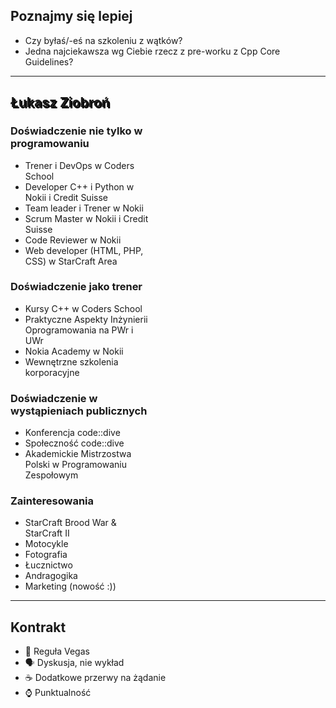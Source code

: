 ## Poznajmy się lepiej

* Czy byłaś/-eś na szkoleniu z wątków?
* Jedna najciekawsza wg Ciebie rzecz z pre-worku z Cpp Core Guidelines?

___
<!-- .slide: data-background="img/lukasz.jpg" -->

<h2 style = "text-shadow: 2px 2px black;"> Łukasz Ziobroń </h2>
<div class="box fragment" style="width: 45%; left: 0; top: 100px;">

### Doświadczenie nie tylko w programowaniu

* Trener i DevOps w Coders School
* Developer C++ i Python w Nokii i Credit Suisse
* Team leader i Trener w Nokii
* Scrum Master w Nokii i Credit Suisse
* Code Reviewer w Nokii
* Web developer (HTML, PHP, CSS) w StarCraft Area

</div>

<div class="box fragment" style="width: 45%; right: 0; top: 100px;">

### Doświadczenie jako trener

* Kursy C++ w Coders School
* Praktyczne Aspekty Inżynierii Oprogramowania na PWr i UWr
* Nokia Academy w Nokii
* Wewnętrzne szkolenia korporacyjne

</div>

<div class="box fragment" style="width: 45%; left: 0; top: 400px;">

### Doświadczenie w wystąpieniach publicznych

* Konferencja code::dive
* Społeczność code::dive
* Akademickie Mistrzostwa Polski w Programowaniu Zespołowym

</div>

<div class="box fragment" style="width: 45%; right: 0; top: 400px;">

### Zainteresowania

* StarCraft Brood War & StarCraft II
* Motocykle
* Fotografia
* Łucznictwo
* Andragogika
* Marketing (nowość :))

</div>

___

## Kontrakt

* <!-- .element: class="fragment fade-in" --> 🎰 Reguła Vegas
* <!-- .element: class="fragment fade-in" --> 🗣 Dyskusja, nie wykład
* <!-- .element: class="fragment fade-in" --> ☕️ Dodatkowe przerwy na żądanie
* <!-- .element: class="fragment fade-in" --> ⌚️ Punktualność
